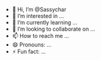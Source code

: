 - 👋 Hi, I’m @Sassychar
- 👀 I’m interested in ...
- 🌱 I’m currently learning ...
- 💞️ I’m looking to collaborate on ...
- 📫 How to reach me ...
- 😄 Pronouns: ...
- ⚡ Fun fact: ...

<!---
Sassychar/Sassychar is a ✨ special ✨ repository because its `README.md` (this file) appears on your GitHub profile.
You can click the Preview link to take a look at your changes.
--->
